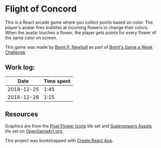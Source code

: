 # Flight of Concord

This is a React arcade game where you collect points based on color. The
player's avatar fires bubbles at incoming flowers to change their colors. When
the avatar touches a flower, the player gets points for every flower of the
same color on screen.

This game was made by [Brent P. Newhall](http://brentnewhall.com) as part of
[Brent's Game a Week Challenge](https://s3.amazonaws.com/brents-portfolio/index.html)

## Work log:

| Date | Time spent |
| ---- | ---------- |
| 2018-12-25 | 1:45 |
| 2018-12-26 | 1:15 |

## Resources

Graphics are from the [Pixel Flower Icons](https://opengameart.org/content/pixel-flower-icons)
tile set and [Superpowers Assets](https://opengameart.org/content/superpowers-assets-various-2d)
tile set on [OpenGameArt.org](https://opengameart.org).

This project was bootstrapped with
[Create React App](https://github.com/facebook/create-react-app).
